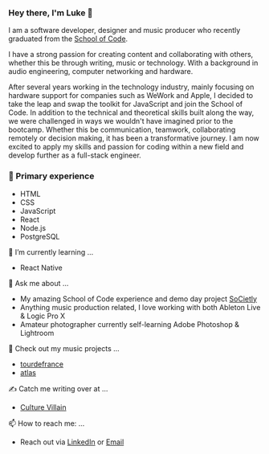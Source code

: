 ### Hey there, I'm Luke 👋

I am a software developer, designer and music producer who recently graduated from the [School of Code](https://www.schoolofcode.co.uk/). 

I have a strong passion for creating content and collaborating with others, whether this be through writing, music or technology. With a background in audio engineering, computer networking and hardware.

After several years working in the technology industry, mainly focusing on hardware support for companies such as WeWork and Apple, I decided to take the leap and swap the toolkit for JavaScript and join the School of Code. In addition to the technical and theoretical skills built along the way, we were challenged in ways we wouldn't have imagined prior to the bootcamp. Whether this be communication, teamwork, collaborating remotely or decision making, it has been a transformative journey. I am now excited to apply my skills and passion for coding within a new field and develop further as a full-stack engineer.

### 🔭 Primary experience
- HTML
- CSS
- JavaScript
- React
- Node.js
- PostgreSQL

🌱 I’m currently learning ...
- React Native

💬 Ask me about ...
- My amazing School of Code experience and demo day project [SoCietly](https://societly.netlify.app)
- Anything music production related, I love working with both Ableton Live & Logic Pro X
- Amateur photographer currently self-learning Adobe Photoshop & Lightroom

🎹 Check out my music projects ...
- [tourdefrance](https://soundcloud.com/tourdefrancemusic)
- [atlas](https://soundcloud.com/at-las)

✍️ Catch me writing over at ...
- [Culture Villain](https://culturevillain.co.uk)

📫 How to reach me: ...
- Reach out via [LinkedIn](https://linkedin.com/in/lukefantom) or [Email](mailto:luke.fantom@gmail.com)
